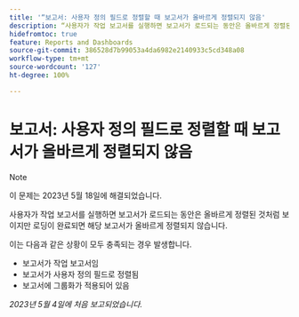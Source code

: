 ```yaml
---
title: '“보고서: 사용자 정의 필드로 정렬할 때 보고서가 올바르게 정렬되지 않음'
description: “사용자가 작업 보고서를 실행하면 보고서가 로드되는 동안은 올바르게 정렬된 것처럼 보이지만 로딩이 완료되면 해당 보고서가 올바르게 정렬되지 않습니다.
hidefromtoc: true
feature: Reports and Dashboards
source-git-commit: 386528d7b99053a4da6982e2140933c5cd348a08
workflow-type: tm+mt
source-wordcount: '127'
ht-degree: 100%

---
```



# 보고서: 사용자 정의 필드로 정렬할 때 보고서가 올바르게 정렬되지 않음

>[!NOTE]
>
>이 문제는 2023년 5월 18일에 해결되었습니다.

사용자가 작업 보고서를 실행하면 보고서가 로드되는 동안은 올바르게 정렬된 것처럼 보이지만 로딩이 완료되면 해당 보고서가 올바르게 정렬되지 않습니다.

이는 다음과 같은 상황이 모두 충족되는 경우 발생합니다.

* 보고서가 작업 보고서임
* 보고서가 사용자 정의 필드로 정렬됨
* 보고서에 그룹화가 적용되어 있음

_2023년 5월 4일에 처음 보고되었습니다._


